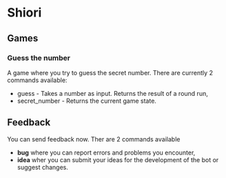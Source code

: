 # Shiori

## Games
### Guess the number
A game where you try to guess the secret number. 
There are currently 2 commands available:
* guess - Takes a number as input. Returns the result of a round run,
* secret_number - Returns the current game state.

## Feedback
You can send feedback now. Ther are 2 commands available
* **bug** where you can report errors and problems you encounter,
* **idea** wher you can submit your ideas for the development of the bot or suggest changes.